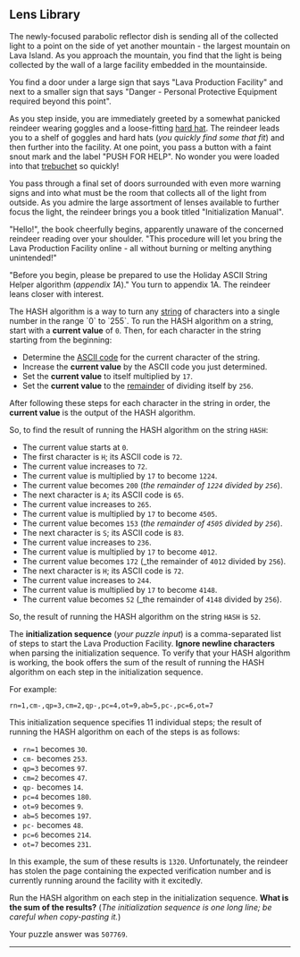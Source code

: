 ## Lens Library

The newly-focused parabolic reflector dish is sending all of the collected light to a 
point on the side of yet another mountain - the largest mountain on Lava Island. As you 
approach the mountain, you find that the light is being collected by the wall of a large 
facility embedded in the mountainside.

You find a door under a large sign that says "Lava Production Facility" and next to a 
smaller sign that says "Danger - Personal Protective Equipment required beyond this 
point".

As you step inside, you are immediately greeted by a somewhat panicked reindeer wearing 
goggles and a loose-fitting [hard hat](https://en.wikipedia.org/wiki/Hard_hat). The 
reindeer leads you to a shelf of goggles and hard hats (_you quickly find some that fit_) 
and then further into the facility. At one point, you pass a button with a faint snout 
mark and the label "PUSH FOR HELP". No wonder you were loaded into that 
[trebuchet](https://adventofcode.com/2023/day/1) so quickly!

You pass through a final set of doors surrounded with even more warning signs and into 
what must be the room that collects all of the light from outside. As you admire the 
large assortment of lenses available to further focus the light, the reindeer brings you 
a book titled "Initialization Manual".

"Hello!", the book cheerfully begins, apparently unaware of the concerned reindeer 
reading over your shoulder. "This procedure will let you bring the Lava Production 
Facility online - all without burning or melting anything unintended!"

"Before you begin, please be prepared to use the Holiday ASCII String Helper algorithm 
(_appendix 1A_)." You turn to appendix 1A. The reindeer leans closer with interest.

The HASH algorithm is a way to turn any 
[string](https://en.wikipedia.org/wiki/String_(computer_science)) of characters into a 
single number in the range `0` to `255`. To run the HASH algorithm on a string, start 
with a **current value** of `0`. Then, for each character in the string starting from 
the beginning:

* Determine the [ASCII code](https://en.wikipedia.org/wiki/ASCII#Printable_characters) for the current character of the string.
* Increase the **current value** by the ASCII code you just determined.
* Set the **current value** to itself multiplied by `17`.
* Set the **current value** to the [remainder](https://en.wikipedia.org/wiki/Modulo) of dividing itself by `256`.

After following these steps for each character in the string in order, the **current 
value** is the output of the HASH algorithm.

So, to find the result of running the HASH algorithm on the string `HASH`:

* The current value starts at `0`.
* The first character is `H`; its ASCII code is `72`.
* The current value increases to `72`.
* The current value is multiplied by `17` to become `1224`.
* The current value becomes `200` (_the remainder of `1224` divided by `256`_).
* The next character is `A`; its ASCII code is `65`.
* The current value increases to `265`.
* The current value is multiplied by `17` to become `4505`.
* The current value becomes `153` (_the remainder of `4505` divided by `256`_).
* The next character is `S`; its ASCII code is `83`.
* The current value increases to `236`.
* The current value is multiplied by `17` to become `4012`.
* The current value becomes `172` (_the remainder of `4012` divided by `256`).
* The next character is `H`; its ASCII code is `72`.
* The current value increases to `244`.
* The current value is multiplied by `17` to become `4148`.
* The current value becomes `52` (_the remainder of `4148` divided by `256`).

So, the result of running the HASH algorithm on the string `HASH` is `52`.

The **initialization sequence** (_your puzzle input_) is a comma-separated list of steps 
to start the Lava Production Facility. **Ignore newline characters** when parsing the 
initialization sequence. To verify that your HASH algorithm is working, the book offers 
the sum of the result of running the HASH algorithm on each step in the initialization 
sequence.

For example:

```
rn=1,cm-,qp=3,cm=2,qp-,pc=4,ot=9,ab=5,pc-,pc=6,ot=7
```

This initialization sequence specifies 11 individual steps; the result of running the 
HASH algorithm on each of the steps is as follows:

* `rn=1` becomes `30`.
* `cm-` becomes `253`.
* `qp=3` becomes `97`.
* `cm=2` becomes `47`.
* `qp-` becomes `14`.
* `pc=4` becomes `180`.
* `ot=9` becomes `9`.
* `ab=5` becomes `197`.
* `pc-` becomes `48`.
* `pc=6` becomes `214`.
* `ot=7` becomes `231`.

In this example, the sum of these results is `1320`. Unfortunately, the reindeer has 
stolen the page containing the expected verification number and is currently running 
around the facility with it excitedly.

Run the HASH algorithm on each step in the initialization sequence. 
**What is the sum of the results?** (_The initialization sequence is one long line; be 
careful when copy-pasting it._)

Your puzzle answer was `507769`.

---
